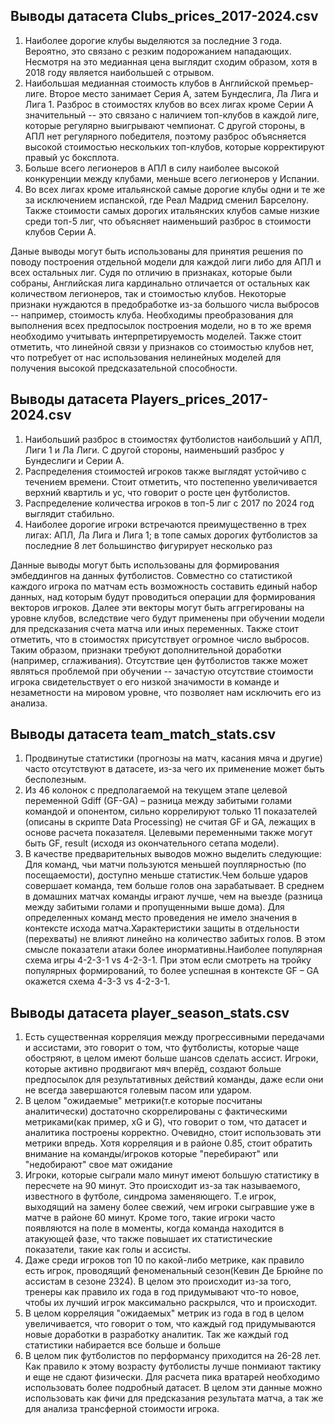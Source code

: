## Выводы датасета Clubs_prices_2017-2024.csv
1)	Наиболее дорогие клубы выделяются за последние 3 года. Вероятно, это связано с резким подорожанием нападающих. Несмотря на это медианная цена выглядит сходим образом, хотя в 2018 году является наибольшей с отрывом.
2)	Наибольшая медианная стоимость клубов в Английской премьер-лиге. Второе место занимает Серия А, затем Бундеслига, Ла Лига и Лига 1. Разброс в стоимостях клубов во всех лигах кроме Серии А значительный -- это связано с наличием топ-клубов в каждой лиге, которые регулярно выигрывают чемпионат. С другой стороны, в АПЛ нет регулярного победителя, поэтому разброс объясняется высокой стоимостью нескольких топ-клубов, которые корректируют правый ус боксплота.
3)	Больше всего легионеров в АПЛ в силу наиболее высокой конкуренции между клубами, меньше всего легионеров у Испании.
4)	Во всех лигах кроме итальянской самые дорогие клубы одни и те же за исключением испанской, где Реал Мадрид сменил Барселону. Также стоимости самых дорогих итальянских клубов самые низкие среди топ-5 лиг, что объясняет наименьший разброс в стоимости клубов Серии А.
   
Даные выводы могут быть использованы для принятия решения по поводу построения отдельной модели для каждой лиги либо для АПЛ и всех остальных лиг. Судя по отличию в признаках, которые были собраны, Английская лига кардинально отличается от остальных как количеством легионеров, так и стоимостью клубов. 
Некоторые признаки нуждаются в предобработке из-за большого числа выбросов -- например, стоимость клуба. Необходимы преобразования для выполнения всех предпосылок построения модели, но в то же время необходимо учитывать интерпретируемость моделей. Также стоит отметить, что линейной связи у признаков со стоимостью клубов нет, что потребует от нас использования нелинейных моделей для получения высокой предсказательной способности.

## Выводы датасета Players_prices_2017-2024.csv
1) Наибольший разброс в стоимостях футболистов наибольший у АПЛ, Лиги 1 и Ла Лиги. С другой стороны, наименьший разброс у Бундеслиги и Серии А.
2) Распределения стоимостей игроков также выглядят устойчиво с течением времени. Стоит отметить, что постепенно увеличивается верхний квартиль и ус, что говорит о росте цен футболистов.
3) Распределение количества игроков в топ-5 лиг с 2017 по 2024 год выглядит стабильно.
4) Наиболее дорогие игроки встречаются преимущественно в трех лигах: АПЛ, Ла Лига и Лига 1; в топе самых дорогих футболистов за последние 8 лет большинство фигурирует несколько раз

Данные выводы могут быть использованы для формирования эмбеддингов на данных футболистов. Совместно со статистикой каждого игрока по матчам есть возможность составить единый набор данных, над которым будут проводиться операции для формирования векторов игроков. Далее эти векторы могут быть аггрегированы на уровне клубов, вследствие чего будут применены при обучении модели для предсказания счета матча или иных переменных. Также стоит отметить, что в стоимостях присутствует огромное число выбросов. Таким образом, признаки требуют дополнительной доработки (например, сглаживания). Отсутствие цен футболистов также может являться проблемой при обучении -- зачастую отсутствие стоимости игрока свидетельствует о его низкой значимости в команде и незаметности на мировом уровне, что позволяет нам исключить его из анализа. 

## Выводы датасета team_match_stats.csv
1)	Продвинутые статистики (прогнозы на матч, касания мяча и другие) часто отсутствуют в датасете, из-за чего их применение может быть бесполезным.
2)	Из 46 колонок с предполагаемой на текущем этапе целевой переменной Gdiff (GF-GA) – разница между забитыми голами командой и опонентом, сильно коррелируют только 11 показателей (описаны в скрипте Data Processing) не считая GF и GA, лежащих в основе расчета показателя. Целевыми переменными также могут быть GF, result (исходя из окончательного сетапа модели).
3)	В качестве предварительных выводов можно выделить следующие:
Для команд, чьи матчи пользуются меньшей поуплярностью (по посещаемости), доступно меньше статистик.Чем больше ударов совершает команда, тем больше голов она зарабатывает. В среднем в домашних матчах команды играют лучше, чем на выезде (разница между забитыми голами и пропущенными выше дома). Для определенных команд место проведения не имело значения в контексте исхода матча.Характеристики защиты в отдельности (перехваты) не влияют линейно на количество забитых голов. В этом смысле показатели атаки более инормативны.Наиболее популярная схема игры 4-2-3-1 vs 4-2-3-1. При этом если смотреть на тройку популярных формирований, то более успешная в контексте GF – GA окажется схема 4-3-3 vs 4-2-3-1.

## Выводы датасета player_season_stats.csv
1)	Есть существенная корреляция между прогрессивными передачами и ассистами, это говорит о том, что футболисты, которые чаще обостряют, в целом имеют больше шансов сделать ассист. Игроки, которые активно продвигают мяч вперёд, создают больше предпосылок для результативных действий команды, даже если они не всегда завершаются голевым пасом или ударом.
2)	В целом "ожидаемые" метрики(т.е которые посчитаны аналитически) достаточно скоррелированы с фактическими метриками(как пример, xG и G), что говорит о том, что датасет и аналитика построены корректно. Очевидно, стоит использовать эти метрики впредь. Хотя корреляция и в районе 0.85, стоит обратить внимание на команды/игроков которые "перебирают" или "недобирают" свое мат ожидание
3)	Игроки, которые сыграли мало минут имеют большую статистику в пересчете на 90 минут. Это происходит из-за так называемого, известного в футболе, синдрома заменяющего. Т.е игрок, выходящий на замену более свежий, чем игроки сыгравшие уже в матче в районе 60 минут. Кроме того, такие игроки часто появляются на поле в моменты, когда команда находится в атакующей фазе, что также повышает их статистические показатели, такие как голы и ассисты.
4)	Даже среди игроков топ 10 по какой-либо метрике, как правило есть игрок, проводящий феноменальный сезон(Кевин Де Брюйне по ассистам в сезоне 2324). В целом это происходит из-за того, тренеры как правило их года в год придумывают что-то новое, чтобы их лучший игрок максимально раскрылся, что и происходит.
5) В целом  корреляция "ожидаемых" метрик из года в год в целом увеличивается, что говорит о том, что каждый год придумываются новые доработки в разработку аналитик. Так же каждый год статистики набирается все больше и больше
6) В целом пик футболистов по перформансу приходится на 26-28 лет. Как правило к этому возрасту футболисты лучше понмиают тактику и еще не сдают физически. Для расчета пика вратарей необходимо использовать более подробный датасет.
В целом эти данные можно использовать как фичи для предсказания результата матча, а так же для анализа трансферной стоимости игрока.

